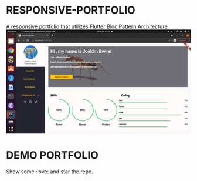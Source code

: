 # RESPONSIVE-PORTFOLIO
A responsive portfolio that utilizes Flutter Bloc Pattern Architecture
![Alt text](/assets/images/web_screenshot.png?raw=true "Portfolio")
# DEMO PORTFOLIO
Show some :love: and star the repo.